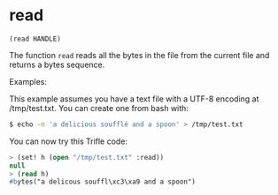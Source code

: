 # read

`(read HANDLE)`

The function `read` reads all the bytes in the file from the current
file and returns a bytes sequence.

Examples:

This example assumes you have a text file with a UTF-8 encoding at /tmp/test.txt. You
can create one from bash with:

```bash
$ echo -n 'a delicious soufflé and a spoon' > /tmp/test.txt
```

You can now try this Trifle code:

```lisp
> (set! h (open "/tmp/test.txt" :read))
null
> (read h)
#bytes("a delicous souffl\xc3\xa9 and a spoon")
```
